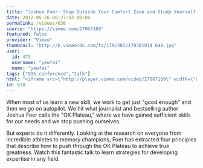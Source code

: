 ```yaml
---
title: "Joshua Foer: Step Outside Your Comfort Zone and Study Yourself Failing"
date: 2012-05-26 08:27:53 00:00
permalink: /videos/638
source: "https://vimeo.com/27067169"
featured: false
provider: "Vimeo"
thumbnail: "http://b.vimeocdn.com/ts/179/381/179381914_640.jpg"
user:
  id: 475
  username: "yewfai"
  name: "yewfai"
tags: ["99% conference","talk"]
html: "<iframe src=\"http://player.vimeo.com/video/27067169\" width=\"640\" height=\"480\" frameborder=\"0\" webkitAllowFullScreen mozallowfullscreen allowFullScreen></iframe>"
id: 638
---
```


When most of us learn a new skill, we work to get just "good enough" and then we go on autopilot. We hit what journalist and bestselling author Joshua Foer calls the "OK Plateau," where we have gained sufficient skills for our needs and we stop pushing ourselves.

But experts do it differently. Looking at the research on everyone from incredible athletes to memory champions, Foer has extracted four principles that describe how to push through the OK Plateau to achieve true greatness. Watch this fantastic talk to learn strategies for developing expertise in any field.